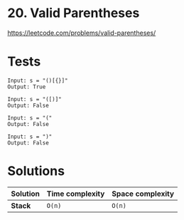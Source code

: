 # 20. Valid Parentheses

https://leetcode.com/problems/valid-parentheses/


# Tests

```
Input: s = "()[{}]"
Output: True
```

```
Input: s = "([)]"
Output: False
```

```
Input: s = "("
Output: False
```

```
Input: s = ")"
Output: False
```


# Solutions

| Solution    | Time complexity | Space complexity |
|-------------|-----------------|------------------|
| **Stack**   | `O(n)`          | `O(n)`           |

